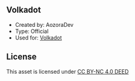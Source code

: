 ## Volkadot
- Created by: AozoraDev
- Type: Official
- Used for: [Volkadot](https://github.com/Volkadot/)

## License
This asset is licensed under [CC BY-NC 4.0 DEED](https://creativecommons.org/licenses/by-nc/4.0/)
